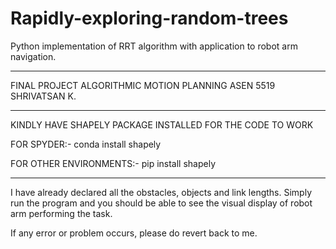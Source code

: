 # Rapidly-exploring-random-trees
Python implementation of RRT algorithm with application to robot arm navigation.
****************************
FINAL PROJECT
ALGORITHMIC MOTION PLANNING
ASEN 5519
SHRIVATSAN K.
****************************

KINDLY HAVE SHAPELY PACKAGE INSTALLED FOR THE CODE TO WORK

FOR SPYDER:-
conda install shapely

FOR OTHER ENVIRONMENTS:-
pip install shapely

****************************
I have already declared all the obstacles, objects and link lengths.
Simply run the program and you should be able to see the visual display
of robot arm performing the task.

If any error or problem occurs, please do revert back to me.
